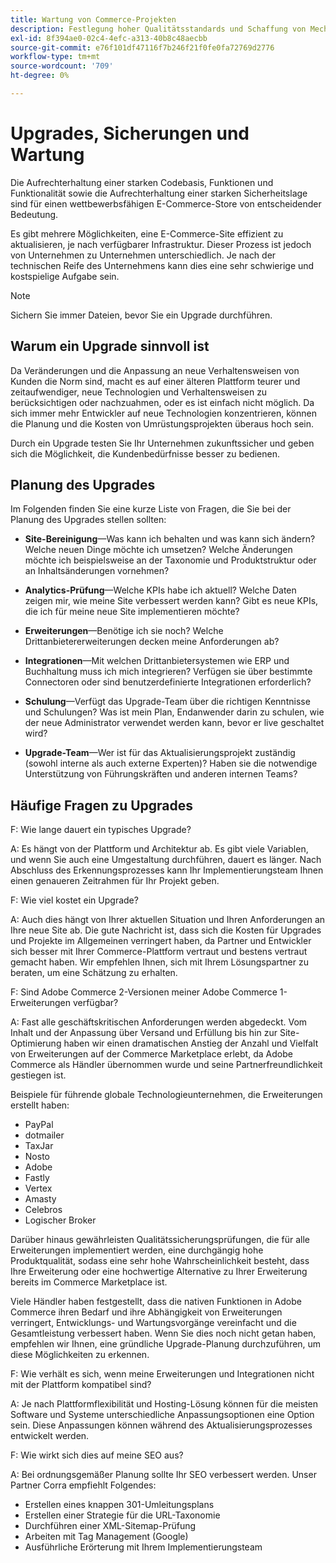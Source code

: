 ```yaml
---
title: Wartung von Commerce-Projekten
description: Festlegung hoher Qualitätsstandards und Schaffung von Mechanismen zur Aufrechterhaltung dieser Standards im Laufe der Zeit.
exl-id: 8f394ae0-02c4-4efc-a313-40b8c48aecbb
source-git-commit: e76f101df47116f7b246f21f0fe0fa72769d2776
workflow-type: tm+mt
source-wordcount: '709'
ht-degree: 0%

---
```


# Upgrades, Sicherungen und Wartung

Die Aufrechterhaltung einer starken Codebasis, Funktionen und Funktionalität sowie die Aufrechterhaltung einer starken Sicherheitslage sind für einen wettbewerbsfähigen E-Commerce-Store von entscheidender Bedeutung.

Es gibt mehrere Möglichkeiten, eine E-Commerce-Site effizient zu aktualisieren, je nach verfügbarer Infrastruktur. Dieser Prozess ist jedoch von Unternehmen zu Unternehmen unterschiedlich. Je nach der technischen Reife des Unternehmens kann dies eine sehr schwierige und kostspielige Aufgabe sein.

>[!NOTE]
>
>Sichern Sie immer Dateien, bevor Sie ein Upgrade durchführen.

## Warum ein Upgrade sinnvoll ist

Da Veränderungen und die Anpassung an neue Verhaltensweisen von Kunden die Norm sind, macht es auf einer älteren Plattform teurer und zeitaufwendiger, neue Technologien und Verhaltensweisen zu berücksichtigen oder nachzuahmen, oder es ist einfach nicht möglich. Da sich immer mehr Entwickler auf neue Technologien konzentrieren, können die Planung und die Kosten von Umrüstungsprojekten überaus hoch sein.

Durch ein Upgrade testen Sie Ihr Unternehmen zukunftssicher und geben sich die Möglichkeit, die Kundenbedürfnisse besser zu bedienen.

## Planung des Upgrades

Im Folgenden finden Sie eine kurze Liste von Fragen, die Sie bei der Planung des Upgrades stellen sollten:

- **Site-Bereinigung**—Was kann ich behalten und was kann sich ändern? Welche neuen Dinge möchte ich umsetzen? Welche Änderungen möchte ich beispielsweise an der Taxonomie und Produktstruktur oder an Inhaltsänderungen vornehmen?

- **Analytics-Prüfung**—Welche KPIs habe ich aktuell? Welche Daten zeigen mir, wie meine Site verbessert werden kann? Gibt es neue KPIs, die ich für meine neue Site implementieren möchte?

- **Erweiterungen**—Benötige ich sie noch? Welche Drittanbietererweiterungen decken meine Anforderungen ab?

- **Integrationen**—Mit welchen Drittanbietersystemen wie ERP und Buchhaltung muss ich mich integrieren? Verfügen sie über bestimmte Connectoren oder sind benutzerdefinierte Integrationen erforderlich?

- **Schulung**—Verfügt das Upgrade-Team über die richtigen Kenntnisse und Schulungen? Was ist mein Plan, Endanwender darin zu schulen, wie der neue Administrator verwendet werden kann, bevor er live geschaltet wird?

- **Upgrade-Team**—Wer ist für das Aktualisierungsprojekt zuständig (sowohl interne als auch externe Experten)? Haben sie die notwendige Unterstützung von Führungskräften und anderen internen Teams?

## Häufige Fragen zu Upgrades

F: Wie lange dauert ein typisches Upgrade?

A: Es hängt von der Plattform und Architektur ab. Es gibt viele Variablen, und wenn Sie auch eine Umgestaltung durchführen, dauert es länger. Nach Abschluss des Erkennungsprozesses kann Ihr Implementierungsteam Ihnen einen genaueren Zeitrahmen für Ihr Projekt geben.


F: Wie viel kostet ein Upgrade?

A: Auch dies hängt von Ihrer aktuellen Situation und Ihren Anforderungen an Ihre neue Site ab. Die gute Nachricht ist, dass sich die Kosten für Upgrades und Projekte im Allgemeinen verringert haben, da Partner und Entwickler sich besser mit Ihrer Commerce-Plattform vertraut und bestens vertraut gemacht haben. Wir empfehlen Ihnen, sich mit Ihrem Lösungspartner zu beraten, um eine Schätzung zu erhalten.

F: Sind Adobe Commerce 2-Versionen meiner Adobe Commerce 1-Erweiterungen verfügbar?

A: Fast alle geschäftskritischen Anforderungen werden abgedeckt. Vom Inhalt und der Anpassung über Versand und Erfüllung bis hin zur Site-Optimierung haben wir einen dramatischen Anstieg der Anzahl und Vielfalt von Erweiterungen auf der Commerce Marketplace erlebt, da Adobe Commerce als Händler übernommen wurde und seine Partnerfreundlichkeit gestiegen ist.

Beispiele für führende globale Technologieunternehmen, die Erweiterungen erstellt haben:

- PayPal
- dotmailer
- TaxJar
- Nosto
- Adobe
- Fastly
- Vertex
- Amasty
- Celebros
- Logischer Broker

Darüber hinaus gewährleisten Qualitätssicherungsprüfungen, die für alle Erweiterungen implementiert werden, eine durchgängig hohe Produktqualität, sodass eine sehr hohe Wahrscheinlichkeit besteht, dass Ihre Erweiterung oder eine hochwertige Alternative zu Ihrer Erweiterung bereits im Commerce Marketplace ist.

Viele Händler haben festgestellt, dass die nativen Funktionen in Adobe Commerce ihren Bedarf und ihre Abhängigkeit von Erweiterungen verringert, Entwicklungs- und Wartungsvorgänge vereinfacht und die Gesamtleistung verbessert haben. Wenn Sie dies noch nicht getan haben, empfehlen wir Ihnen, eine gründliche Upgrade-Planung durchzuführen, um diese Möglichkeiten zu erkennen.

F: Wie verhält es sich, wenn meine Erweiterungen und Integrationen nicht mit der Plattform kompatibel sind?

A: Je nach Plattformflexibilität und Hosting-Lösung können für die meisten Software und Systeme unterschiedliche Anpassungsoptionen eine Option sein. Diese Anpassungen können während des Aktualisierungsprozesses entwickelt werden.


F: Wie wirkt sich dies auf meine SEO aus?

A: Bei ordnungsgemäßer Planung sollte Ihr SEO verbessert werden. Unser Partner Corra empfiehlt Folgendes:

- Erstellen eines knappen 301-Umleitungsplans
- Erstellen einer Strategie für die URL-Taxonomie
- Durchführen einer XML-Sitemap-Prüfung
- Arbeiten mit Tag Management (Google)
- Ausführliche Erörterung mit Ihrem Implementierungsteam
